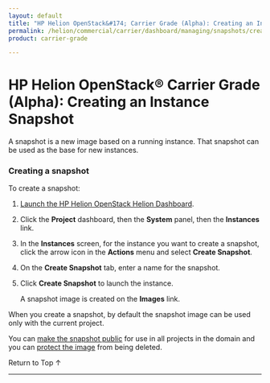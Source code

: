 ```yaml
---
layout: default
title: "HP Helion OpenStack&#174; Carrier Grade (Alpha): Creating an Instance Snapshot"
permalink: /helion/commercial/carrier/dashboard/managing/snapshots/create/
product: carrier-grade

---
```

<!--UNDER REVISION-->

<script>

function PageRefresh {
onLoad="window.refresh"
}

PageRefresh();

</script>

<!--
<p style="font-size: small;"> <a href="/helion/commercial/carrier/ga1/install/">&#9664; PREV</a> | <a href="/helion/commercial/carrier/ga1/install-overview/">&#9650; UP</a> | <a href="/helion/commercial/carrier/ga1/">NEXT &#9654;</a></p> 
-->

# HP Helion OpenStack&#174; Carrier Grade (Alpha): Creating an Instance Snapshot

A snapshot is a new image based on a running instance. That snapshot can be used as the base for new instances. 

### Creating a snapshot ###

To create a snapshot:

1. [Launch the HP Helion OpenStack Helion Dashboard](/helion/openstack/carrier/dashboard/login/).

2. Click the **Project** dashboard, then the **System** panel, then the **Instances** link.

3. In the **Instances** screen, for the instance you want to create a snapshot, click the arrow icon in the **Actions** menu and select **Create Snapshot**.

4. On the **Create Snapshot** tab, enter a name for the snapshot.

5. Click **Create Snapshot** to launch the instance.

	A snapshot image is created on the **Images** link.

When you create a snapshot, by default the snapshot image can be used only with the current project.

You can [make the snapshot public](/helion/commercial/carrier/dashboard/managing/images/public/) for use in all projects in the domain and you can [protect the image](/helion/commercial/carrier/dashboard/managing/images/protect/) from being deleted. 

<a href="#top" style="padding:14px 0px 14px 0px; text-decoration: none;"> Return to Top &#8593; </a>


----
